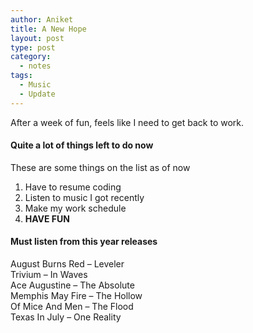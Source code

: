 ```yaml
---
author: Aniket
title: A New Hope
layout: post
type: post
category:
  - notes
tags:
  - Music
  - Update
---
```

After a week of fun, feels like I need to get back to work.

#### Quite a lot of things left to do now

These are some things on the list as of now

1.  Have to resume coding
2.  Listen to music I got recently
3.  Make my work schedule
4.  **HAVE FUN**

#### Must listen from this year releases

August Burns Red – Leveler  
Trivium – In Waves  
Ace Augustine – The Absolute  
Memphis May Fire – The Hollow  
Of Mice And Men – The Flood  
Texas In July – One Reality